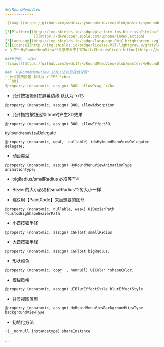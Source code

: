 ```yaml
---
#HyRoundMenuView
-------------

![image](https://github.com/wwdc14/HyRoundMenuView/blob/master/HyRoundMenuViewDemo/3ip.png)

[![Platform](http://img.shields.io/badge/platform-ios-blue.svg?style=flat
             )](https://developer.apple.com/iphone/index.action)
[![Language](http://img.shields.io/badge/language-ObjC-brightgreen.svg?style=flat)](https://developer.apple.com/Objective-C)
[![License](http://img.shields.io/badge/license-MIT-lightgrey.svg?style=flat)](http://mit-license.org)
> 关于**HyRoundMenuView**灵感来自于[JZMultiChoicesCircleButton](https://github.com/JustinFincher/JZMultiChoicesCircleButton)

####示例:  </b>
![image](https://github.com/wwdc14/HyRoundMenuView/blob/master/HyRoundMenuViewDemo/Unknown.gif)

### `HyRoundMenuView`公有方法以及属性说明:  
- 允许拖拽按钮 默认为->`YES`\<br> 
```obj
@property (nonatomic, assign) BOOL allowDrag;`</b>
```

- 允许按钮吸附在屏幕边缘 默认为->`YES`
```obj
@property (nonatomic, assign) BOOL allowAdsorption
```

- 允许拖拽按钮选择itme时产生3D效果
```obj
@property (nonatomic, assign) BOOL allowEffect3D;
```

`HyRoundMenuView`Delegate
```obj
@property (nonatomic, weak,  nullable) id<HyRoundMenuViewDelegate> delegate;
``` 
- 动画类型
```obj
@property (nonatomic, assign) HyRoundMenuViewAnimationType animationType;
```

- bigRadius/smallRadius 必须等于4

- Bezier的大小必须和smallRadius*2的大小一样   

- 建议用【PaintCode】来画想要的图形
```obj
@property (nonatomic, nullable, weak) UIBezierPath *customBigShapeBezierPath
```

- 小圆按钮半径
```obj
@property (nonatomic, assign) CGFloat smallRadius
```
- 大圆按钮半径
```obj
@property (nonatomic, assign) CGFloat bigRadius;
```
- 形状颜色
```obj
@property (nonatomic, copy  , nonnull) UIColor *shapeColor;
```

- 模糊风格
```obj
@property (nonatomic, assign) UIBlurEffectStyle blurEffectStyle
```
- 背景视图类型
```obj
@property (nonatomic, assign) HyRoundMenuViewBackgroundViewType backgroundViewType
```

- 初始化方法
```obj
+(__nonnull instancetype) shareInstance
```
...
```

